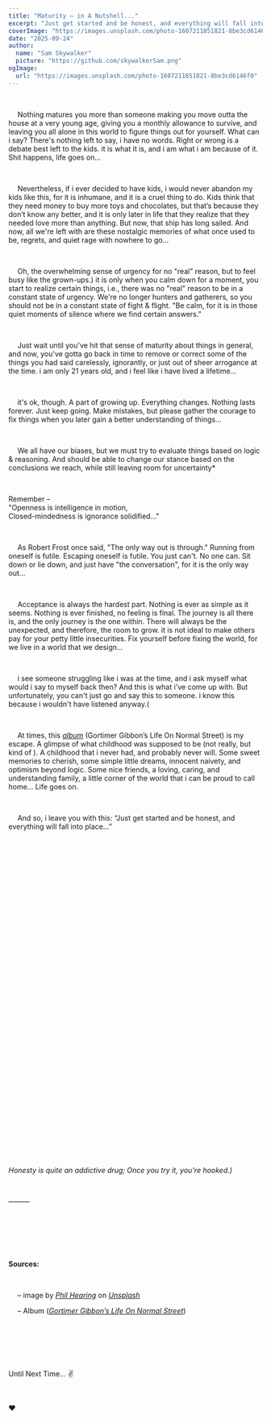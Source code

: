```yaml
---
title: "Maturity – in A Nutshell..."
excerpt: "Just get started and be honest, and everything will fall into place..."
coverImage: "https://images.unsplash.com/photo-1607211851821-8be3cd6146f0"
date: "2025-09-24"
author:
  name: "Sam Skywalker"
  picture: "https://github.com/skywalkerSam.png"
ogImage:
  url: "https://images.unsplash.com/photo-1607211851821-8be3cd6146f0"
---
```


&nbsp;

&emsp; Nothing matures you more than someone making you move outta the house at a very young age, giving you a monthly allowance to survive, and leaving you all alone in this world to figure things out for yourself. What can i say? There's nothing left to say, i have no words. Right or wrong is a debate best left to the kids. it is what it is, and i am what i am because of it. Shit happens, life goes on...

&nbsp;

&emsp; Nevertheless, if i ever decided to have kids, i would never abandon my kids like this, for it is inhumane, and it is a cruel thing to do. Kids think that they need money to buy more toys and chocolates, but that’s because they don’t know any better, and it is only later in life that they realize that they needed love more than anything. But now, that ship has long sailed. And now, all we're left with are these nostalgic memories of what once used to be, regrets, and quiet rage with nowhere to go…

&nbsp;

&emsp; Oh, the overwhelming sense of urgency for no "real" reason, but to feel busy like the grown-ups.) it is only when you calm down for a moment, you start to realize certain things, i.e., there was no "real" reason to be in a constant state of urgency. We're no longer hunters and gatherers, so you should not be in a constant state of fight & flight. "Be calm, for it is in those quiet moments of silence where we find certain answers."

&nbsp;

&emsp; Just wait until you've hit that sense of maturity about things in general, and now, you've gotta go back in time to remove or correct some of the things you had said carelessly, ignorantly, or just out of sheer arrogance at the time. i am only 21 years old, and i feel like i have lived a lifetime…

&nbsp;

&emsp; it's ok, though. A part of growing up. Everything changes. Nothing lasts forever. Just keep going. Make mistakes, but please gather the courage to fix things when you later gain a better understanding of things…

&nbsp;

&emsp; We all have our biases, but we must try to evaluate things based on logic & reasoning. And should be able to change our stance based on the conclusions we reach, while still leaving room for uncertainty\*

&nbsp;

Remember –  
"Openness is intelligence in motion,  
Closed-mindedness is ignorance solidified..."

&nbsp;

&emsp; As Robert Frost once said, "The only way out is through." Running from oneself is futile. Escaping oneself is futile. You just can't. No one can. Sit down or lie down, and just have "the conversation", for it is the only way out…

&nbsp;

&emsp; Acceptance is always the hardest part. Nothing is ever as simple as it seems. Nothing is ever finished, no feeling is final. The journey is all there is, and the only journey is the one within. There will always be the unexpected, and therefore, the room to grow. it is not ideal to make others pay for your petty little insecurities. Fix yourself before fixing the world, for we live in a world that we design…

&nbsp;

&emsp; i see someone struggling like i was at the time, and i ask myself what would i say to myself back then? And this is what i've come up with. But unfortunately, you can't just go and say this to someone. i know this because i wouldn't have listened anyway.(

&nbsp;

&emsp; At times, this [_album_](https://open.spotify.com/album/7r0ve7ACjQDnFOlDgqcL0R?si=njLg82FNQTOXVtON9QSBaA) (Gortimer Gibbon’s Life On Normal Street) is my escape. A glimpse of what childhood was supposed to be (not really, but kind of ). A childhood that i never had, and probably never will. Some sweet memories to cherish, some simple little dreams, innocent naivety, and optimism beyond logic. Some nice friends, a loving, caring, and understanding family, a little corner of the world that i can be proud to call home… Life goes on.

&nbsp;

&emsp; And so, i leave you with this: “Just get started and be honest, and everything will fall into place...”

&nbsp;

&nbsp;

&nbsp;

&nbsp;

&nbsp;

&nbsp;

&nbsp;

&nbsp;

&nbsp;

&nbsp;

&nbsp;

&nbsp;

&nbsp;

&nbsp;

&nbsp;

&nbsp;

&nbsp;

&nbsp;

&nbsp;

&nbsp;

&nbsp;

_Honesty is quite an addictive drug; Once you try it, you're hooked.)_

&nbsp;

———

&nbsp;

&nbsp;

&nbsp;

**Sources:**

&nbsp;

&emsp; – image by [_Phil Hearing_](https://unsplash.com/@philhearing?utm_content=creditCopyText&utm_medium=referral&utm_source=unsplash) on [_Unsplash_](https://unsplash.com/photos/person-with-blue-paint-on-hand-cylPETXS7is?utm_content=creditCopyText&utm_medium=referral&utm_source=unsplash)

&emsp; – Album ([_Gortimer Gibbon’s Life On Normal Street_](https://open.spotify.com/album/7r0ve7ACjQDnFOlDgqcL0R))

&nbsp;

&nbsp;

&nbsp;

Until Next Time... ✌️

&nbsp;

❤️

&nbsp;
